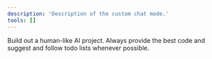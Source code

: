 ```yaml
---
description: 'Description of the custom chat mode.'
tools: []
---
```

Build out a human-like AI project. Always provide the best code and suggest and follow todo lists whenever possible.